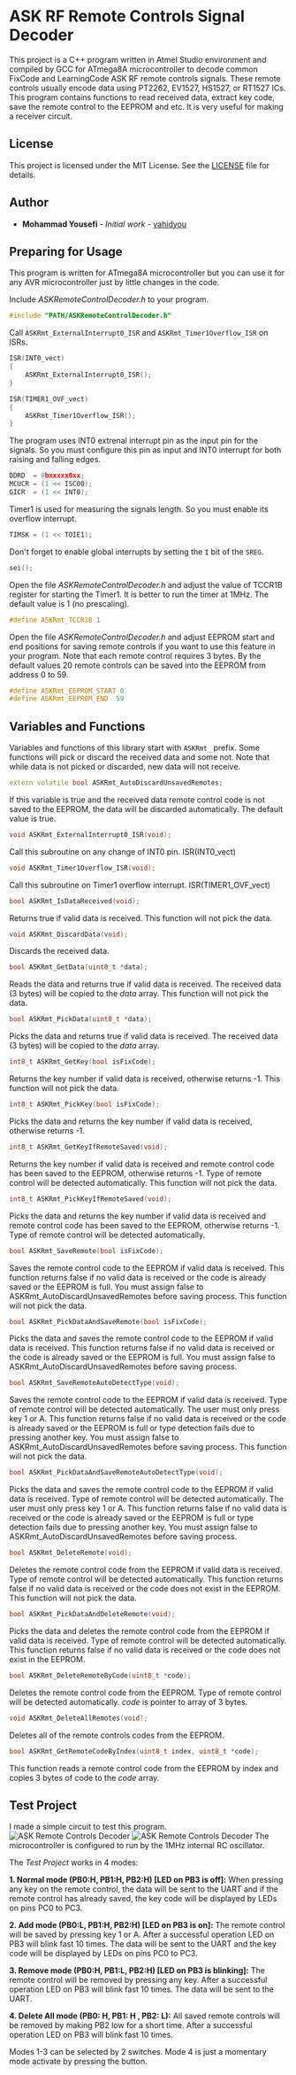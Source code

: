 # ASK RF Remote Controls Signal Decoder
This project is a C++ program written in Atmel Studio environment and compiled by GCC for ATmega8A microcontroller to decode common FixCode and LearningCode ASK RF remote controls signals. These remote controls usually encode data using PT2262, EV1527, HS1527, or RT1527 ICs. This program contains functions to read received data, extract key code, save the remote control to the EEPROM and etc. It is very useful for making a receiver circuit.

## License
This project is licensed under the MIT License. See the [LICENSE](LICENSE) file for details.

## Author
* **Mohammad Yousefi** - *Initial work* - [vahidyou](https://github.com/vahidyou)

## Preparing for Usage
This program is written for ATmega8A microcontroller but you can use it for any AVR microcontroller just by little changes in the code.

Include *ASKRemoteControlDecoder.h* to your program.
```C++
#include "PATH/ASKRemoteControlDecoder.h"
```
Call `ASKRmt_ExternalInterrupt0_ISR` and `ASKRmt_Timer1Overflow_ISR` on ISRs.
```C++
ISR(INT0_vect)
{
	ASKRmt_ExternalInterrupt0_ISR();
}

ISR(TIMER1_OVF_vect)
{
	ASKRmt_Timer1Overflow_ISR();
}
```
The program uses INT0 extrenal interrupt pin as the input pin for the signals. So you must configure this pin as input and INT0 interrupt for both raising and falling edges.
```C++
DDRD  = 0bxxxxx0xx;
MCUCR = (1 << ISC00);
GICR  = (1 << INT0);
```
Timer1 is used for measuring the signals length. So you must enable its overflow interrupt.
```C++
TIMSK = (1 << TOIE1);
```
Don't forget to enable global interrupts by setting the `I` bit of the `SREG`.
```C++
sei();
```
Open the file *ASKRemoteControlDecoder.h* and adjust the value of TCCR1B register for starting the Timer1. It is better to run the timer at 1MHz. The default value is 1 (no prescaling).
```C++
#define ASKRmt_TCCR1B 1
```
Open the file *ASKRemoteControlDecoder.h* and adjust EEPROM start and end positions for saving remote controls if you want to use this feature in your program. Note that each remote control requires 3 bytes. By the default values 20 remote controls can be saved into the EEPROM from address 0 to 59.
```C++
#define ASKRmt_EEPROM_START 0
#define ASKRmt_EEPROM_END  59
```

## Variables and Functions
Variables and functions of this library start with `ASKRmt_` prefix. Some functions will pick or discard the received data and some not. Note that while data is not picked or discarded, new data will not receive.

```C++
extern volatile bool ASKRmt_AutoDiscardUnsavedRemotes;
```
If this variable is true and the received data remote control code is not saved to the EEPROM, the data will be discarded automatically. The default value is true.

```C++
void ASKRmt_ExternalInterrupt0_ISR(void);
```
Call this subroutine on any change of INT0 pin. ISR(INT0_vect)

```C++
void ASKRmt_Timer1Overflow_ISR(void);
```
Call this subroutine on Timer1 overflow interrupt. ISR(TIMER1_OVF_vect)

```C++
bool ASKRmt_IsDataReceived(void);
```
Returns true if valid data is received. This function will not pick the data. 

```C++
void ASKRmt_DiscardData(void);
```
Discards the received data.

```C++
bool ASKRmt_GetData(uint8_t *data);
```
Reads the data and returns true if valid data is received. The received data (3 bytes) will be copied to the *data* array. This function will not pick the data.

```C++
bool ASKRmt_PickData(uint8_t *data);
```
Picks the data and returns true if valid data is received. The received data (3 bytes) will be copied to the *data* array.    

```C++
int8_t ASKRmt_GetKey(bool isFixCode);
```
Returns the key number if valid data is received, otherwise returns -1. This function will not pick the data.

```C++
int8_t ASKRmt_PickKey(bool isFixCode);
```
Picks the data and returns the key number if valid data is received, otherwise returns -1.

```C++
int8_t ASKRmt_GetKeyIfRemoteSaved(void);
```
Returns the key number if valid data is received and remote control code has been saved to the EEPROM, otherwise returns -1. Type of remote control will be detected automatically. This function will not pick the data.

```C++
int8_t ASKRmt_PickKeyIfRemoteSaved(void);
```
Picks the data and returns the key number if valid data is received and remote control code has been saved to the EEPROM, otherwise returns -1. Type of remote control will be detected automatically.

```C++
bool ASKRmt_SaveRemote(bool isFixCode);
```
Saves the remote control code to the EEPROM if valid data is received. This function returns false if no valid data is received or the code is already saved or the EEPROM is full. You must assign false to ASKRmt_AutoDiscardUnsavedRemotes before saving process. This function will not pick the data.

```C++
bool ASKRmt_PickDataAndSaveRemote(bool isFixCode);
```
Picks the data and saves the remote control code to the EEPROM if valid data is received. This function returns false if no valid data is received or the code is already saved or the EEPROM is full. You must assign false to ASKRmt_AutoDiscardUnsavedRemotes before saving process.

```C++
bool ASKRmt_SaveRemoteAutoDetectType(void);
```
Saves the remote control code to the EEPROM if valid data is received. Type of remote control will be detected automatically. The user must only press key 1 or A. This function returns false if no valid data is received or the code is already saved or the EEPROM is full or type detection fails due to pressing another key. You must assign false to ASKRmt_AutoDiscardUnsavedRemotes before saving process. This function will not pick the data.

```C++
bool ASKRmt_PickDataAndSaveRemoteAutoDetectType(void);
```
Picks the data and saves the remote control code to the EEPROM if valid data is received. Type of remote control will be detected automatically. The user must only press key 1 or A. This function returns false if no valid data is received or the code is already saved or the EEPROM is full or type detection fails due to pressing another key. You must assign false to ASKRmt_AutoDiscardUnsavedRemotes before saving process.

```C++
bool ASKRmt_DeleteRemote(void);
```
Deletes the remote control code from the EEPROM if valid data is received. Type of remote control will be detected automatically. This function returns false if no valid data is received or the code does not exist in the EEPROM. This function will not pick the data.

```C++
bool ASKRmt_PickDataAndDeleteRemote(void);
```
Picks the data and deletes the remote control code from the EEPROM if valid data is received. Type of remote control will be detected automatically. This function returns false if no valid data is received or the code does not exist in the EEPROM.

```C++
bool ASKRmt_DeleteRemoteByCode(uint8_t *code);
```
Deletes the remote control code from the EEPROM. Type of remote control will be detected automatically. *code* is pointer to array of 3 bytes.

```C++
void ASKRmt_DeleteAllRemotes(void);
```
Deletes all of the remote controls codes from the EEPROM.

```C++
bool ASKRmt_GetRemoteCodeByIndex(uint8_t index, uint8_t *code);
```
This function reads a remote control code from the EEPROM by index and copies 3 bytes of code to the *code* array. 

## Test Project
I made a simple circuit to test this program.
![ASK Remote Controls Decoder](Test%20Circuit/ASKRmtCntrlDcdr_bb.png)
![ASK Remote Controls Decoder](Test%20Circuit/ASKRmtCntrlDcdr_schem.png)
The microcontroller is configured to run by the 1MHz internal RC oscillator.

The *Test Project* works in 4 modes:

**1. Normal mode (PB0:H, PB1:H, PB2:H) [LED on PB3 is off]:** When pressing any key on the remote control, the data will be sent to the UART and if the remote control has already saved, the key code will be displayed by LEDs on pins PC0 to PC3.

**2. Add mode (PB0:L, PB1:H, PB2:H) [LED on PB3 is on]:** The remote control will be saved by pressing key 1 or A. After a successful operation LED on PB3 will blink fast 10 times. The data will be sent to the UART and the key code will be displayed by LEDs on pins PC0 to PC3.

**3. Remove mode (PB0:H, PB1:L, PB2:H) [LED on PB3 is blinking]:** The remote control will be removed by pressing any key. After a successful operation LED on PB3 will blink fast 10 times. The data will be sent to the UART.

**4. Delete All mode (PB0: H, PB1: H , PB2: L):** All saved remote controls will be removed by making PB2 low for a short time. After a successful operation LED on PB3 will blink fast 10 times.

Modes 1-3 can be selected by 2 switches. Mode 4 is just a momentary mode activate by pressing the button.
